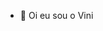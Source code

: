 - 👋 Oi eu sou o Vini


<!---
DiasDoVini/DiasDoVini is a ✨ special ✨ repository because its `README.md` (this file) appears on your GitHub profile.
You can click the Preview link to take a look at your changes.
--->

